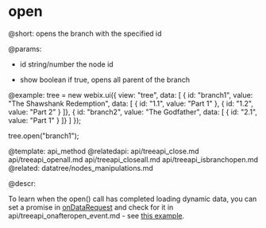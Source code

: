 open
====

@short: opens the branch with the specified id
	

@params:
- id	string/number	the node id
* show	boolean		if true, opens all parent of the branch


@example:
tree = new webix.ui({
	view: "tree",
	data: [
		{ id: "branch1", value: "The Shawshank Redemption", data: [
			{ id: "1.1", value: "Part 1" },
			{ id: "1.2", value: "Part 2" }
		]},
		{ id: "branch2", value: "The Godfather", data: [
			{ id: "2.1", value: "Part 1" }
		]}
	]
});	

tree.open("branch1");


@template:	api_method
@relatedapi:
	api/treeapi_close.md
    api/treeapi_openall.md
	api/treeapi_closeall.md
    api/treeapi_isbranchopen.md
@related:
	datatree/nodes_manipulations.md
    
@descr:

To learn when the open() call has completed loading dynamic data, you can set a promise in [onDataRequest](api/treedataloader_ondatarequest_event.md)
and check for it in api/treeapi_onafteropen_event.md - see [this example](http://forum.webix.com/discussion/comment/3783).